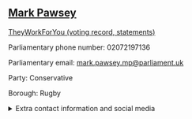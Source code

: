 ## <a href="https://members.parliament.uk/member/4052/contact">Mark Pawsey</a>

<a href="https://www.theyworkforyou.com/mp/24880/mark_pawsey/rugby">TheyWorkForYou (voting record, statements)</a> 

Parliamentary phone number: 02072197136 

Parliamentary email: mark.pawsey.mp@parliament.uk 

Party: Conservative 

Borough: Rugby 

<details><summary>Extra contact information and social media</summary> 
<li>Website: http://www.markpawsey.org.uk</li>
<li>Twitter: https://twitter.com/MarkPawsey</li>
<li>Constituency office phone number: 01788579499</li>
<li>Constituency office email:</li>
<li>Facebook:</li>
<li>Instagram:</li>
<li>Youtube:</li>
<li>Linkedin:</li>
<li>Government department phone number:</li>
<li>Government department email:</li>
<li>Threads:</li>
<li>Party office phone number:</li>
<li>Party office email:</li>
<li>Tiktok:</li>
</details>